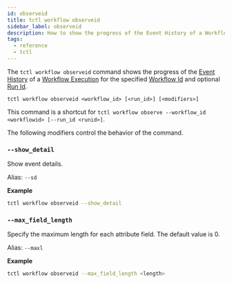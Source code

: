 ```yaml
---
id: observeid
title: tctl workflow observeid
sidebar_label: observeid
description: How to show the progress of the Event History of a Workflow Execution for a specified Workflow Id and optional Run Id using tctl.
tags:
  - reference
  - tctl
---
```


The `tctl workflow observeid` command shows the progress of the [Event History](/docs/concepts/what-is-an-event-history) of a [Workflow Execution](/docs/concepts/what-is-a-workflow-execution) for the specified [Workflow Id](/docs/concepts/what-is-a-workflow-id) and optional [Run Id](/docs/concepts/what-is-a-run-id).

`tctl workflow observeid <workflow_id> [<run_id>] [<modifiers>]`

This command is a shortcut for `tctl workflow observe --workflow_id <workflowid> [--run_id <runid>]`.

The following modifiers control the behavior of the command.

### `--show_detail`

Show event details.

Alias: `--sd`

**Example**

```bash
tctl workflow observeid --show_detail
```

### `--max_field_length`

Specify the maximum length for each attribute field.
The default value is 0.

Alias: `--maxl`

**Example**

```bash
tctl workflow observeid --max_field_length <length>
```
